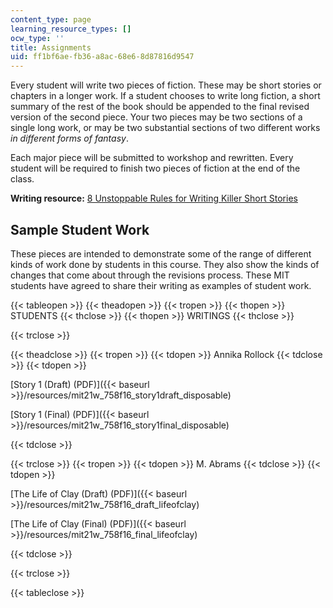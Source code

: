 ```yaml
---
content_type: page
learning_resource_types: []
ocw_type: ''
title: Assignments
uid: ff1bf6ae-fb36-a8ac-68e6-8d87816d9547
---
```


Every student will write two pieces of fiction. These may be short stories or chapters in a longer work. If a student chooses to write long fiction, a short summary of the rest of the book should be appended to the final revised version of the second piece. Your two pieces may be two sections of a single long work, or may be two substantial sections of two different works _in different forms of fantasy_.

Each major piece will be submitted to workshop and rewritten. Every student will be required to finish two pieces of fiction at the end of the class.

**Writing resource:** [8 Unstoppable Rules for Writing Killer Short Stories](http://io9.gizmodo.com/366707/8-unstoppable-rules-for-writing-killer-short-stories)

Sample Student Work
-------------------

These pieces are intended to demonstrate some of the range of different kinds of work done by students in this course. They also show the kinds of changes that come about through the revisions process. These MIT students have agreed to share their writing as examples of student work.

{{< tableopen >}}
{{< theadopen >}}
{{< tropen >}}
{{< thopen >}}
STUDENTS
{{< thclose >}}
{{< thopen >}}
WRITINGS
{{< thclose >}}

{{< trclose >}}

{{< theadclose >}}
{{< tropen >}}
{{< tdopen >}}
Annika Rollock
{{< tdclose >}}
{{< tdopen >}}


[Story 1 (Draft) (PDF)]({{< baseurl >}}/resources/mit21w_758f16_story1draft_disposable)

[Story 1 (Final) (PDF)]({{< baseurl >}}/resources/mit21w_758f16_story1final_disposable)


{{< tdclose >}}

{{< trclose >}}
{{< tropen >}}
{{< tdopen >}}
M. Abrams
{{< tdclose >}}
{{< tdopen >}}


[The Life of Clay (Draft) (PDF)]({{< baseurl >}}/resources/mit21w_758f16_draft_lifeofclay)

[The Life of Clay (Final) (PDF)]({{< baseurl >}}/resources/mit21w_758f16_final_lifeofclay)


{{< tdclose >}}

{{< trclose >}}

{{< tableclose >}}